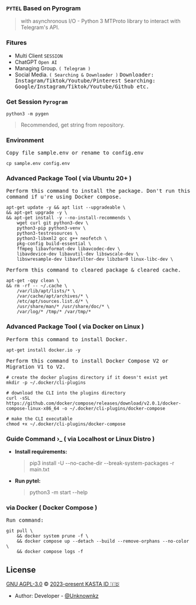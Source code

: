 ### `PYTEL` Based on Pyrogram
> with asynchronous I/O - Python 3 MTProto library to interact with Telegram's API.

### Fitures
  * Multi Client `SESSION`
  * ChatGPT `Open AI`
  * Managing Group. `( Telegram )`
  * Social Media. `( Searching & Downloader )`
      <kbd>
          Downloader:
          Instagram/Tiktok/Youtube/Pinterest
      </kbd>
      <kbd>
          Searching:
          Google/Instagram/Tiktok/Youtube/Github etc.
      </kbd>

### Get Session `Pyrogram`
    python3 -m pygen
   > Recommended, get string from repository.

### Environment
  <kbd>
Copy file sample.env or rename to config.env
  </kbd>

    cp sample.env config.env

### Advanced Package Tool ( via Ubuntu 20+ )
  <kbd>
Perform this command to install the package.
Don't run this command if u're using Docker compose.
  </kbd>

    apt-get update -y && apt list --upgradeable \
    && apt-get upgrade -y \
    && apt-get install -y --no-install-recommends \
        wget curl git python3-dev \
        python3-pip python3-venv \
        python3-testresources \
        python3-libxml2 gcc g++ neofetch \
        pkg-config build-essential \
        ffmpeg libavformat-dev libavcodec-dev \
        libavdevice-dev libavutil-dev libswscale-dev \
        libswresample-dev libavfilter-dev libzbar0 linux-libc-dev \

  <kbd>
Perform this command to cleared package & cleared cache.
  </kbd>

    apt-get -qqy clean \
    && rm -rf -- ~/.cache \
        /var/lib/apt/lists/* \
        /var/cache/apt/archives/* \
        /etc/apt/sources.list.d/* \
        /usr/share/man/* /usr/share/doc/* \
        /var/log/* /tmp/* /var/tmp/*

### Advanced Package Tool ( via Docker on Linux )
  <kbd>
Perform this command to install Docker.
  </kbd>

    apt-get install docker.io -y

  <kbd>
Perform this command to install Docker Compose V2 or Migration V1 to V2.
  </kbd>

    # create the docker plugins directory if it doesn't exist yet
    mkdir -p ~/.docker/cli-plugins

    # download the CLI into the plugins directory
    curl -sSL https://github.com/docker/compose/releases/download/v2.0.1/docker-compose-linux-x86_64 -o ~/.docker/cli-plugins/docker-compose

    # make the CLI executable
    chmod +x ~/.docker/cli-plugins/docker-compose

### Guide Command ›_ ( via Localhost or Linux Distro )
  * <strong>Install requirements:</strong>
    > pip3 install -U --no-cache-dir --break-system-packages -r main.txt
  * <strong>Run pytel:</strong>
    > python3 -m start --help

### via Docker ( Docker Compose )
  <kbd>
Run command:
  </kbd>

    git pull \
        && docker system prune -f \
        && docker compose up --detach --build --remove-orphans --no-color \
        && docker compose logs -f

## License
[GNU AGPL-3.0][license] © [2023-present KASTA ID 🇮🇩][kastaid]
  * Author: Developer - [@Unknownkz][unknownkz]

[license]: https://opensource.org/license/agpl-v3/
[kastaid]: https://github.com/kastaid
[unknownkz]: https://github.com/unknownkz
